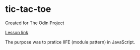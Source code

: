 # tic-tac-toe
Created for The Odin Project

[Lesson  link](https://www.theodinproject.com/lessons/node-path-javascript-tic-tac-toe)

The purpose was to pratice IIFE (module pattern) in JavaScript.
